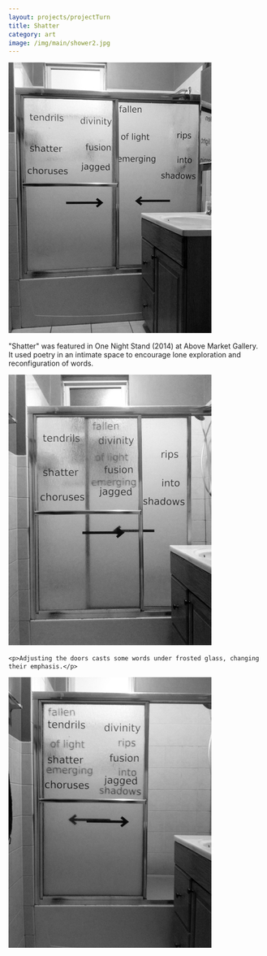 ```yaml
---
layout: projects/projectTurn
title: Shatter
category: art
image: /img/main/shower2.jpg
---
```

<div class="row">
<div class="col-md-8">
<img src="/img/shower1.jpg">

<p>	"Shatter" was featured in One Night Stand (2014) at Above Market Gallery. It used poetry in an intimate space to encourage lone exploration and reconfiguration of words.</p>

<img src="/img/shower2.jpg">

	<p>Adjusting the doors casts some words under frosted glass, changing their emphasis.</p>

<img src="/img/shower3.jpg">
</div>
</div>
